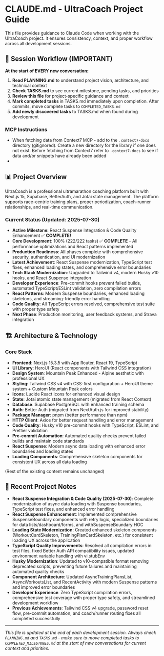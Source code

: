 # CLAUDE.md - UltraCoach Project Guide

This file provides guidance to Claude Code when working with the UltraCoach project. It ensures consistency, context, and proper workflow across all development sessions.

## 🔄 Session Workflow (IMPORTANT)

**At the start of EVERY new conversation:**

1. **Read PLANNING.md** to understand project vision, architecture, and technical context
2. **Check TASKS.md** to see current milestone, pending tasks, and priorities
3. **Review this file** for project-specific guidance and context
4. **Mark completed tasks** in TASKS.md immediately upon completion. After commits, move complete tasks to `COMPLETED_TASKS.md`
5. **Add newly discovered tasks** to TASKS.md when found during development

### MCP Instructions

- When fetching data from Context7 MCP - add to the `.context7-docs` directory (gitignored). Create a new directory for the library if one does not exist. Before fetching from Context7 refer to `.context7-docs` to see if data and/or snippets have already been added
-

## 📊 Project Overview

UltraCoach is a professional ultramarathon coaching platform built with Next.js 15, Supabase, BetterAuth, and Jotai state management. The platform supports race-centric training plans, proper periodization, coach-runner relationships, and real-time communication.

### Current Status (Updated: 2025-07-30)

- **Active Milestone**: React Suspense Integration & Code Quality Enhancement ✅ **COMPLETE!**
- **Core Development**: 100% (222/222 tasks) ✅ **COMPLETE** - All performance optimizations and React patterns implemented
- **Production Readiness**: All phases complete with comprehensive security, authentication, and UI modernization
- **Latest Achievement**: React Suspense modernization, TypeScript test fixes, enhanced loading states, and comprehensive error boundaries
- **Tech Stack Modernization**: Upgraded to Tailwind v4, modern Husky v10 hooks, and React Suspense integration
- **Developer Experience**: Pre-commit hooks prevent failed builds, automated TypeScript/ESLint validation, zero compilation errors
- **React Patterns**: Modern Suspense boundaries, enhanced loading skeletons, and streaming-friendly error handling
- **Code Quality**: All TypeScript errors resolved, comprehensive test suite with proper type safety
- **Next Phase**: Production monitoring, user feedback systems, and Strava integration

## 🏗️ Architecture & Technology

### Core Stack

- **Frontend**: Next.js 15.3.5 with App Router, React 19, TypeScript
- **UI Library**: HeroUI (React components with Tailwind CSS integration)
- **Design System**: Mountain Peak Enhanced - Alpine aesthetic with professional UX
- **Styling**: Tailwind CSS v4 with CSS-first configuration + HeroUI theme system + Custom Mountain Peak colors
- **Icons**: Lucide React icons for enhanced visual design
- **State**: Jotai atomic state management (migrated from React Context)
- **Database**: Supabase PostgreSQL with enhanced training schema
- **Auth**: Better Auth (migrated from NextAuth.js for improved stability)
- **Package Manager**: pnpm (better performance than npm)
- **HTTP Client**: Axios for better request handling and error management
- **Code Quality**: Husky v10 pre-commit hooks with TypeScript, ESLint, and Prettier validation
- **Pre-commit Automation**: Automated quality checks prevent failed builds and maintain code standards
- **React Suspense**: Modern async data loading with enhanced error boundaries and loading states
- **Loading Components**: Comprehensive skeleton components for consistent UX across all data loading

(Rest of the existing content remains unchanged)

## 📝 Recent Project Notes

- **React Suspense Integration & Code Quality (2025-07-30)**: Complete modernization of async data loading with Suspense boundaries, TypeScript test fixes, and enhanced error handling
- **React Suspense Enhancement**: Implemented comprehensive SuspenseBoundary components with retry logic, specialized boundaries for data lists/dashboard/forms, and withSuspenseBoundary HOC
- **Loading State Modernization**: Created enhanced skeleton components (WorkoutCardSkeleton, TrainingPlanCardSkeleton, etc.) for consistent loading UX across the application
- **TypeScript Quality Improvements**: Resolved all compilation errors in test files, fixed Better Auth API compatibility issues, updated environment variable handling with vi.stubEnv
- **Husky Modernization**: Updated to v10-compatible format removing deprecated scripts, preventing future failures and maintaining automated quality checks
- **Component Architecture**: Updated AsyncTrainingPlansList, AsyncWorkoutsList, and RecentActivity with modern Suspense patterns and improved error boundaries
- **Developer Experience**: Zero TypeScript compilation errors, comprehensive test coverage with proper type safety, and streamlined development workflow
- **Previous Achievements**: Tailwind CSS v4 upgrade, password reset flow, pre-commit automation, and coach/runner routing fixes all completed successfully

---

_This file is updated at the end of each development session. Always check `PLANNING.md` and `TASKS.md` - make sure to move completed tasks to `COMPLETED_MILESTONES.md` at the start of new conversations for current context and priorities._
